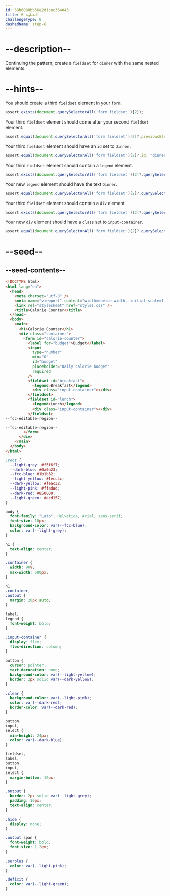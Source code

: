 ```yaml
---
id: 63b6088bb56e2d1cac364043
title: الخطوة 6
challengeType: 0
dashedName: step-6
---
```


# --description--

Continuing the pattern, create a `fieldset` for `dinner` with the same nested elements.

# --hints--

You should create a third `fieldset` element in your `form`.

```js
assert.exists(document.querySelectorAll('form fieldset')[2]);
```

Your third `fieldset` element should come after your second `fieldset` element.

```js
assert.equal(document.querySelectorAll('form fieldset')[2]?.previousElementSibling?.tagName, "FIELDSET");
```

Your third `fieldset` element should have an `id` set to `dinner`.

```js
assert.equal(document.querySelectorAll('form fieldset')[2]?.id, "dinner");
```

Your third `fieldset` element should contain a `legend` element.

```js
assert.exists(document.querySelectorAll('form fieldset')[2]?.querySelector('legend'));
```

Your new `legend` element should have the text `Dinner`.

```js
assert.equal(document.querySelectorAll('form fieldset')[2]?.querySelector('legend')?.innerText, "Dinner");
```

Your third `fieldset` element should contain a `div` element.

```js
assert.exists(document.querySelectorAll('form fieldset')[2]?.querySelector('div'));
```

Your new `div` element should have a `class` set to `input-container`.

```js
assert.equal(document.querySelectorAll('form fieldset')[2]?.querySelector('div')?.className, "input-container");
```

# --seed--

## --seed-contents--

```html
<!DOCTYPE html>
<html lang="en">
  <head>
    <meta charset="utf-8" />
    <meta name="viewport" content="width=device-width, initial-scale=1.0" />
    <link rel="stylesheet" href="styles.css" />
    <title>Calorie Counter</title>
  </head>
  <body>
    <main>
      <h1>Calorie Counter</h1>
      <div class="container">
        <form id="calorie-counter">
          <label for="budget">Budget</label>
          <input
            type="number"
            min="0"
            id="budget"
            placeholder="Daily calorie budget"
            required
          />
          <fieldset id="breakfast">
            <legend>Breakfast</legend>
            <div class="input-container"></div>
          </fieldset>
          <fieldset id="lunch">
            <legend>Lunch</legend>
            <div class="input-container"></div>
          </fieldset>
--fcc-editable-region--

--fcc-editable-region--
        </form>
      </div>
    </main>
  </body>
</html>
```

```css
:root {
  --light-grey: #f5f6f7;
  --dark-blue: #0a0a23;
  --fcc-blue: #1b1b32;
  --light-yellow: #fecc4c;
  --dark-yellow: #feac32;
  --light-pink: #ffadad;
  --dark-red: #850000;
  --light-green: #acd157;
}

body {
  font-family: "Lato", Helvetica, Arial, sans-serif;
  font-size: 18px;
  background-color: var(--fcc-blue);
  color: var(--light-grey);
}

h1 {
  text-align: center;
}

.container {
  width: 90%;
  max-width: 680px;
}

h1,
.container,
.output {
  margin: 20px auto;
}

label,
legend {
  font-weight: bold;
}

.input-container {
  display: flex;
  flex-direction: column;
}

button {
  cursor: pointer;
  text-decoration: none;
  background-color: var(--light-yellow);
  border: 2px solid var(--dark-yellow);
}

.clear {
  background-color: var(--light-pink);
  color: var(--dark-red);
  border-color: var(--dark-red);
}

button,
input,
select {
  min-height: 24px;
  color: var(--dark-blue);
}

fieldset,
label,
button,
input,
select {
  margin-bottom: 10px;
}

.output {
  border: 2px solid var(--light-grey);
  padding: 10px;
  text-align: center;
}

.hide {
  display: none;
}

.output span {
  font-weight: bold;
  font-size: 1.2em;
}

.surplus {
  color: var(--light-pink);
}

.deficit {
  color: var(--light-green);
}
```

```js

```
